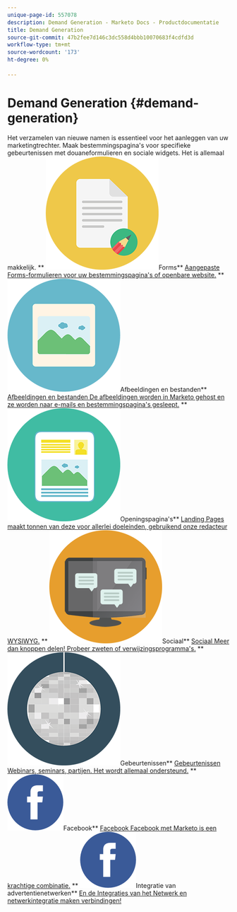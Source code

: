 ```yaml
---
unique-page-id: 557078
description: Demand Generation - Marketo Docs - Productdocumentatie
title: Demand Generation
source-git-commit: 47b2fee7d146c3dc558d4bbb10070683f4cdfd3d
workflow-type: tm+mt
source-wordcount: '173'
ht-degree: 0%

---
```



# Demand Generation {#demand-generation}

Het verzamelen van nieuwe namen is essentieel voor het aanleggen van uw marketingtrechter. Maak bestemmingspagina&#39;s voor specifieke gebeurtenissen met douaneformulieren en sociale widgets. Het is allemaal makkelijk.
** ![Forms](assets/documents-bookmarks-16.png)Forms** [Aangepaste Forms-formulieren voor uw bestemmingspagina&#39;s of openbare website.](https://docs.marketo.com/display/DOCS/Forms)     ** ![Afbeeldingen en bestanden](assets/graphic-design-tools-06.png)Afbeeldingen en bestanden** [Afbeeldingen en bestanden De afbeeldingen worden in Marketo gehost en ze worden naar e-mails en bestemmingspagina&#39;s gesleept.](https://docs.marketo.com/display/DOCS/Images+and+Files)     ** ![Openingspagina&#39;s](assets/office-artboard-80.png)Openingspagina&#39;s** [Landing Pages maakt tonnen van deze voor allerlei doeleinden, gebruikend onze redacteur WYSIWYG.](https://docs.marketo.com/pages/viewpage.action?pageId=2359689)     ** ![Sociaal](assets/chat-messages-18.png)Sociaal** [Sociaal Meer dan knoppen delen! Probeer zweten of verwijzingsprogramma&#39;s.](https://docs.marketo.com/display/DOCS/Social)     ** ![Gebeurtenissen](assets/party-10.png)Gebeurtenissen** [Gebeurtenissen Webinars, seminars, partijen. Het wordt allemaal ondersteund.](https://docs.marketo.com/pages/viewpage.action?pageId=2949755)     ** ![Facebook](assets/facebook-icon.png)Facebook** [Facebook Facebook met Marketo is een krachtige combinatie.](https://docs.marketo.com/display/DOCS/Facebook)     ** ![Integratie van advertentienetwerken](assets/facebook-icon.png)Integratie van advertentienetwerken** [En de Integraties van het Netwerk en netwerkintegratie maken verbindingen!](https://docs.marketo.com/display/DOCS/Ad+Network+Integrations)